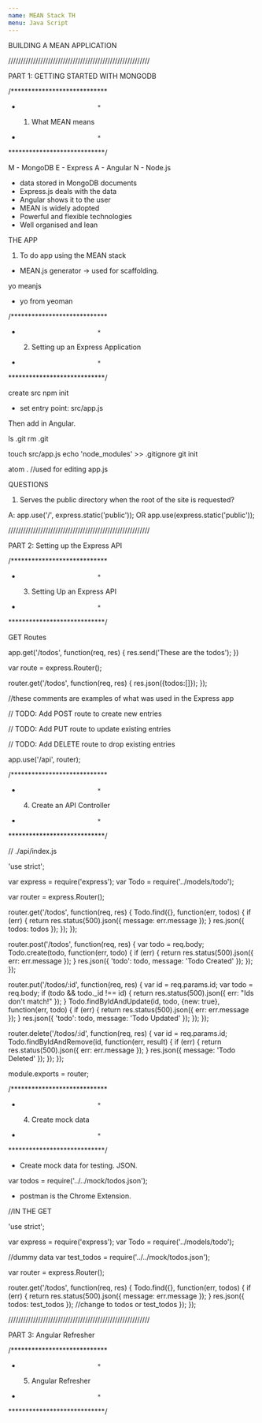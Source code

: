 ```yaml
---
name: MEAN Stack TH
menu: Java Script 
---
```

BUILDING A MEAN APPLICATION

/////////////////////////////////////////////////////////

PART 1: GETTING STARTED WITH MONGODB

/****************************
*							*
	 1. What MEAN means
*							*
****************************/

M - MongoDB
E - Express
A - Angular
N - Node.js

- data stored in MongoDB documents
- Express.js deals with the data
- Angular shows it to the user
- MEAN is widely adopted
- Powerful and flexible technologies
- Well organised and lean

THE APP

1. To do app using the MEAN stack

- MEAN.js generator -> used for scaffolding.

yo meanjs

- yo from yeoman

/****************************
*							*
	 2. Setting up an
	Express Application
*							*
****************************/

create src
npm init
- set entry point: src/app.js

Then add in Angular.

ls .git
rm .git

touch src/app.js
echo 'node_modules' >> .gitignore
git init

atom . //used for editing app.js

QUESTIONS

1. Serves the public directory when the root of the site is requested?

A: app.use('/', express.static('public'));
OR app.use(express.static('public'));

/////////////////////////////////////////////////////////

PART 2: Setting up the Express API

/****************************
*							*
   3. Setting Up an Express
			API
*							*
****************************/

GET Routes

app.get('/todos', function(req, res) {
	res.send('These are the todos');
})

var route = express.Router();

router.get('/todos', function(req, res) {
	res.json({todos:[]});
});

//these comments are examples of what was used in the Express app

// TODO: Add POST route to create new entries

// TODO: Add PUT route to update existing entries

// TODO: Add DELETE route to drop existing entries

app.use('/api', router);

/****************************
*							*
     4. Create an API
     	 Controller
*							*
****************************/

// ./api/index.js

'use strict';

var express = require('express');
var Todo = require('../models/todo');

var router = express.Router();

router.get('/todos', function(req, res) {
  Todo.find({}, function(err, todos) {
    if (err) {
      return res.status(500).json({ message: err.message });
    }
    res.json({ todos: todos });
  });
});

router.post('/todos', function(req, res) {
  var todo = req.body;
  Todo.create(todo, function(err, todo) {
    if (err) {
      return res.status(500).json({ err: err.message });
    }
    res.json({ 'todo': todo, message: 'Todo Created' });
  });
});

router.put('/todos/:id', function(req, res) {
  var id = req.params.id;
  var todo = req.body;
  if (todo && todo._id !== id) {
    return res.status(500).json({ err: "Ids don't match!" });
  }
  Todo.findByIdAndUpdate(id, todo, {new: true}, function(err, todo) {
    if (err) {
      return res.status(500).json({ err: err.message });
    }
    res.json({ 'todo': todo, message: 'Todo Updated' });
  });
});

router.delete('/todos/:id', function(req, res) {
  var id = req.params.id;
  Todo.findByIdAndRemove(id, function(err, result) {
    if (err) {
      return res.status(500).json({ err: err.message });
    }
    res.json({ message: 'Todo Deleted' });
  });
});

module.exports = router;

/****************************
*							*
    4. Create mock data
*							*
****************************/

- Create mock data for testing. JSON.

var todos = require('../../mock/todos.json');

- postman is the Chrome Extension.

//IN THE GET

'use strict';

var express = require('express');
var Todo = require('../models/todo');

//dummy data
var test_todos = require('../../mock/todos.json');

var router = express.Router();

router.get('/todos', function(req, res) {
  Todo.find({}, function(err, todos) {
    if (err) {
      return res.status(500).json({ message: err.message });
    }
    res.json({ todos: test_todos }); //change to todos or test_todos
  });
});

/////////////////////////////////////////////////////////

PART 3: Angular Refresher

/****************************
*							*
    5. Angular Refresher
*							*
****************************/










